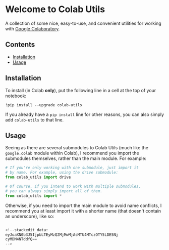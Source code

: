 # Welcome to Colab Utils
A collection of some nice, easy-to-use, and convenient utilities for working with [Google Colaboratory](https://colab.research.google.com).

## Contents
- [Installation](#installation)
- [Usage](#usage)

## Installation
To install (in Colab **only**), put the following line in a cell at the top of your notebook:
```ipython
!pip install --upgrade colab-utils
```
If you already have a `pip install` line for other reasons, you can also simply add `colab-utils` to that line.

## Usage
Seeing as there are several submodules to Colab Utils (much like the `google.colab` module within Colab), I recommend you import the submodules themselves, rather than the main module. For example:
```py
# If you're only working with one submodule, just import it
# by name. For example, using the drive submodule:
from colab_utils import drive

# Of course, if you intend to work with multiple submodules,
# you can always simply import all of them.
from colab_utils import *
```
Otherwise, if you need to import the main module to avoid name conflicts, I recommend you at least import it with a shorter name (that doesn't contain an underscore), like so:
```py

<!--stackedit_data:
eyJoaXN0b3J5IjpbLTEyMzQ2MjMwMjAsMTU4MTczOTY5LDE5Nj
cyMDM4NTddfQ==
-->